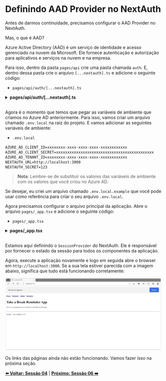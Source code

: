 # Definindo AAD Provider no NextAuth

Antes de darmos continuidade, precisamos configurar o AAD Provider no NextAuth.

Mas, o que é AAD?

Azure Active Directory (AAD) é um serviço de identidade e acesso gerenciado na nuvem da Microsoft. Ele fornece autenticação e autorização para aplicativos e serviços na nuvem e na empresa.

Para isso, dentro da pasta `pages/api` crie uma pasta chamada `auth`. E, dentro dessa pasta crie o arquivo `[...nextauth].ts` e adicione o seguinte código:

- `pages/api/auth/[...nextauth].ts`

<details><summary><b>pages/api/auth/[...nextauth].ts</b></summary>
<br/>

```tsx
/**
 * file: pages/api/auth/[...nextauth].ts
 * description: file responsible for the authenticate an user using AAD Provider
 * data: 10/28/2022
 * author: Glaucia Lemos <Twitter: @glaucia_lemos86>
 */

import NextAuth, { NextAuthOptions } from "next-auth";
import AzureADProvider from 'next-auth/providers/azure-ad';

export const authOptions: NextAuthOptions = {
  providers: [
    AzureADProvider({
      clientId: process.env.AZURE_AD_CLIENT_ID,
      clientSecret: process.env.AZURE_AD_CLIENT_SECRET,
      tenantId: process.env.AZURE_AD_TENANT_ID,
    })
  ]
}

export default NextAuth(authOptions);
```

</details>
<br/>

Agora é o momento que temos que pegar as variáveis de ambiente que criamos no Azure AD anteriormente. Para isso, vamos criar um arquivo chamado `.env.local` na raiz do projeto. E vamos adicionar as seguintes variáveis de ambiente:

- `.env.local`

```text
AZURE_AD_CLIENT_ID=xxxxxxxx-xxxx-xxxx-xxxx-xxxxxxxxxxxx
AZURE_AD_CLIENT_SECRET=xxxxxxxxxxxxxxxxxxxxxxxxxxxxxxxxxxxxxxxxxxxx
AZURE_AD_TENANT_ID=xxxxxxxx-xxxx-xxxx-xxxx-xxxxxxxxxxxx
NEXTAUTH_URL=http://localhost:3000
NEXTAUTH_SECRET=123
```

> **Nota**: Lembre-se de substituir os valores das variáveis de ambiente com os valores que você criou no Azure AD.

Se desejar, eu criei um arquivo chamado `.env.local.example` que você pode usar como referência para criar o seu arquivo `.env.local`.

Agora precisamos configurar o arquivo principal da aplicação. Abre o arquivo `pages/_app.tsx` e adicione o seguinte código:

- `pages/_app.tsx`

<details><summary><b>pages/_app.tsx</b></summary>
<br/>

```tsx
/**
 * file: pages/_app.tsx
 * description: file responsible for the application's configuration
 * data: 10/26/2022
 * author: Glaucia Lemos <Twitter: @glaucia_lemos86>
 */

import { SessionProvider } from 'next-auth/react';

import type { AppProps } from 'next/app';
import type { Session } from 'next-auth';

export default function App({
  Component,
  pageProps: { session, ...pageProps },
}: AppProps<{ session: Session }>) {
  return (
    <SessionProvider session={session}>
      <Component {...pageProps} />
    </SessionProvider>
  );
}
```

</details>
<br/>

Estamos aqui definindo o `SessionProvider` do NextAuth. Ele é responsável por fornecer o estado da sessão para todos os componentes da aplicação.

Agora, execute a aplicação novamente e logo em seguida abre o browser em `http://localhost:3000`. Se a sua tela estiver parecida com a imagem abaixo, significa que tudo está funcionando corretamente:

![image-16](./../../workshop-images/images-demo-01/image-16.jpg)

Os links das páginas ainda não estão funcionando. Vamos fazer isso na próxima seção.

**[⬅️ Voltar: Sessão 04](./04-session.md)**
| **[Próximo: Sessão 06 ➡️](./06-session.md)**